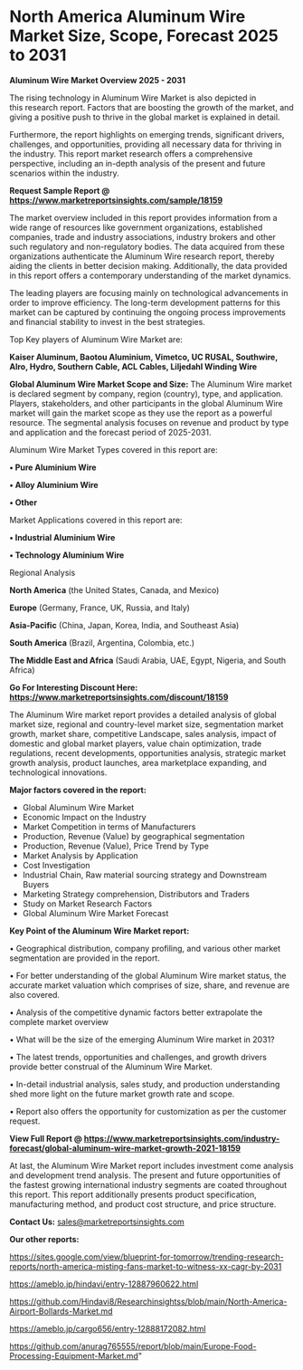 # North America Aluminum Wire Market Size, Scope, Forecast 2025 to 2031

<Strong> Aluminum Wire Market Overview 2025 - 2031</strong>

The rising technology in Aluminum Wire Market is also depicted in this research report. Factors that are boosting the growth of the market, and giving a positive push to thrive in the global market is explained in detail.

Furthermore, the report highlights on emerging trends, significant drivers, challenges, and opportunities, providing all necessary data for thriving in the industry. This report market research offers a comprehensive perspective, including an in-depth analysis of the present and future scenarios within the industry.

<strong>Request Sample Report @ <a href=https://www.marketreportsinsights.com/sample/18159>https://www.marketreportsinsights.com/sample/18159</a></strong>

The market overview included in this report provides information from a wide range of resources like government organizations, established companies, trade and industry associations, industry brokers and other such regulatory and non-regulatory bodies. The data acquired from these organizations authenticate the Aluminum Wire research report, thereby aiding the clients in better decision making. Additionally, the data provided in this report offers a contemporary understanding of the market dynamics.

The leading players are focusing mainly on technological advancements in order to improve efficiency. The long-term development patterns for this market can be captured by continuing the ongoing process improvements and financial stability to invest in the best strategies.

Top Key players of Aluminum Wire Market are:

<strong>Kaiser Aluminum, Baotou Aluminium, Vimetco, UC RUSAL, Southwire, Alro, Hydro, Southern Cable, ACL Cables, Liljedahl Winding Wire</strong>

<strong><b>Global Aluminum Wire Market Scope and Size:</b></strong>
The Aluminum Wire market is declared segment by company, region (country), type, and application. Players, stakeholders, and other participants in the global Aluminum Wire market will gain the market scope as they use the report as a powerful resource. The segmental analysis focuses on revenue and product by type and application and the forecast period of 2025-2031.

Aluminum Wire Market Types covered in this report are:

<strong>• Pure Aluminium Wire

• Alloy Aluminium Wire

• Other</strong>

Market Applications covered in this report are:

<strong>• Industrial Aluminium Wire

• Technology Aluminium Wire</strong> 

Regional Analysis

<strong>North America</strong> (the United States, Canada, and Mexico)

<strong>Europe</strong> (Germany, France, UK, Russia, and Italy)

<strong>Asia-Pacific</strong> (China, Japan, Korea, India, and Southeast Asia)

<strong>South America</strong> (Brazil, Argentina, Colombia, etc.)

<strong>The Middle East and Africa</strong> (Saudi Arabia, UAE, Egypt, Nigeria, and South Africa)

<strong>Go For Interesting Discount Here: <a href=https://www.marketreportsinsights.com/discount/18159>https://www.marketreportsinsights.com/discount/18159</a></strong>

The Aluminum Wire market report provides a detailed analysis of global market size, regional and country-level market size, segmentation market growth, market share, competitive Landscape, sales analysis, impact of domestic and global market players, value chain optimization, trade regulations, recent developments, opportunities analysis, strategic market growth analysis, product launches, area marketplace expanding, and technological innovations.

<strong><b>Major factors covered in the report:</b></strong>
<ul>
  <li>Global Aluminum Wire Market </li>
  <li>Economic Impact on the Industry</li>
  <li>Market Competition in terms of Manufacturers</li>
  <li>Production, Revenue (Value) by geographical segmentation</li>
  <li>Production, Revenue (Value), Price Trend by Type</li>
  <li>Market Analysis by Application</li>
  <li>Cost Investigation</li>
  <li>Industrial Chain, Raw material sourcing strategy and Downstream Buyers</li>
  <li>Marketing Strategy comprehension, Distributors and Traders</li>
  <li>Study on Market Research Factors</li>
  <li>Global Aluminum Wire Market Forecast</li>
</ul>

<strong><b>Key Point of the Aluminum Wire Market report:</b></strong>

• Geographical distribution, company profiling, and various other market segmentation are provided in the report.

• For better understanding of the global Aluminum Wire market status, the accurate market valuation which comprises of size, share, and revenue are also covered.

• Analysis of the competitive dynamic factors better extrapolate the complete market overview

• What will be the size of the emerging Aluminum Wire market in 2031?

• The latest trends, opportunities and challenges, and growth drivers provide better construal of the Aluminum Wire Market.

• In-detail industrial analysis, sales study, and production understanding shed more light on the future market growth rate and scope.

• Report also offers the opportunity for customization as per the customer request.

<strong><b>View Full Report @ <a href=https://www.marketreportsinsights.com/industry-forecast/global-aluminum-wire-market-growth-2021-18159>https://www.marketreportsinsights.com/industry-forecast/global-aluminum-wire-market-growth-2021-18159</a></b></strong>


At last, the Aluminum Wire Market report includes investment come analysis and development trend analysis. The present and future opportunities of the fastest growing international industry segments are coated throughout this report. This report additionally presents product specification, manufacturing method, and product cost structure, and price structure.

<strong>Contact Us:</strong>
sales@marketreportsinsights.com

<strong>Our other reports:</strong>

<a href=https://sites.google.com/view/blueprint-for-tomorrow/trending-research-reports/north-america-misting-fans-market-to-witness-xx-cagr-by-2031>https://sites.google.com/view/blueprint-for-tomorrow/trending-research-reports/north-america-misting-fans-market-to-witness-xx-cagr-by-2031</a>

<a href=https://ameblo.jp/hindavi/entry-12887960622.html>https://ameblo.jp/hindavi/entry-12887960622.html</a>

<a href=https://github.com/Hindavi8/Researchinsightss/blob/main/North-America-Airport-Bollards-Market.md>https://github.com/Hindavi8/Researchinsightss/blob/main/North-America-Airport-Bollards-Market.md</a>

<a href=https://ameblo.jp/cargo656/entry-12888172082.html>https://ameblo.jp/cargo656/entry-12888172082.html</a>

<a href=https://github.com/anurag765555/report/blob/main/Europe-Food-Processing-Equipment-Market.md>https://github.com/anurag765555/report/blob/main/Europe-Food-Processing-Equipment-Market.md</a>"
